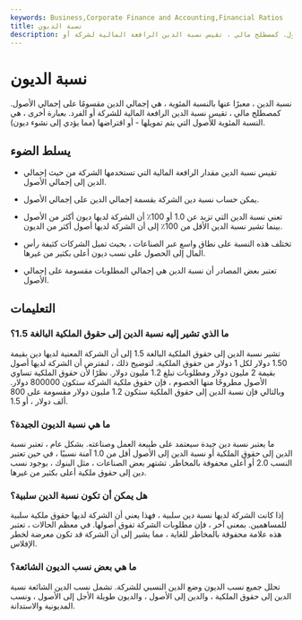 ```yaml
---
keywords: Business,Corporate Finance and Accounting,Financial Ratios
title: نسبة الديون
description: نسبة الدين ، معبرًا عنها بالنسبة المئوية ، هي إجمالي الدين مقسومًا على إجمالي الأصول. كمصطلح مالي ، تقيس نسبة الدين الرافعة المالية لشركة أو
---
```


# نسبة الديون
نسبة الدين ، معبرًا عنها بالنسبة المئوية ، هي إجمالي الدين مقسومًا على إجمالي الأصول. كمصطلح مالي ، تقيس نسبة الدين الرافعة المالية للشركة أو الفرد. بعبارة أخرى ، هي النسبة المئوية للأصول التي يتم تمويلها - أو اقتراضها (مما يؤدي إلى نشوء ديون).

## يسلط الضوء

- تقيس نسبة الدين مقدار الرافعة المالية التي تستخدمها الشركة من حيث إجمالي الدين إلى إجمالي الأصول.

- يمكن حساب نسبة دين الشركة بقسمة إجمالي الدين على إجمالي الأصول.

- تعني نسبة الدين التي تزيد عن 1.0 أو 100٪ أن الشركة لديها ديون أكثر من الأصول بينما تشير نسبة الدين الأقل من 100٪ إلى أن الشركة لديها أصول أكثر من الديون.

- تختلف هذه النسبة على نطاق واسع عبر الصناعات ، بحيث تميل الشركات كثيفة رأس المال إلى الحصول على نسب ديون أعلى بكثير من غيرها.

- تعتبر بعض المصادر أن نسبة الدين هي إجمالي المطلوبات مقسومة على إجمالي الأصول.

## التعليمات

### ما الذي تشير إليه نسبة الدين إلى حقوق الملكية البالغة 1.5؟

تشير نسبة الدين إلى حقوق الملكية البالغة 1.5 إلى أن الشركة المعنية لديها دين بقيمة 1.50 دولار لكل 1 دولار من حقوق الملكية. لتوضيح ذلك ، لنفترض أن الشركة لديها أصول بقيمة 2 مليون دولار ومطلوبات تبلغ 1.2 مليون دولار. نظرًا لأن حقوق الملكية تساوي الأصول مطروحًا منها الخصوم ، فإن حقوق ملكية الشركة ستكون 800000 دولار. وبالتالي فإن نسبة الدين إلى حقوق الملكية ستكون 1.2 مليون دولار مقسومة على 800 ألف دولار ، أو 1.5.

### ما هي نسبة الديون الجيدة؟

ما يعتبر نسبة دين جيدة سيعتمد على طبيعة العمل وصناعته. بشكل عام ، تعتبر نسبة الدين إلى حقوق الملكية أو نسبة الدين إلى الأصول أقل من 1.0 آمنة نسبيًا ، في حين تعتبر النسب 2.0 أو أعلى محفوفة بالمخاطر. تشتهر بعض الصناعات ، مثل البنوك ، بوجود نسب دين إلى حقوق ملكية أعلى بكثير من غيرها.

### هل يمكن أن تكون نسبة الدين سلبية؟

إذا كانت الشركة لديها نسبة دين سلبية ، فهذا يعني أن الشركة لديها حقوق ملكية سلبية للمساهمين. بمعنى آخر ، فإن مطلوبات الشركة تفوق أصولها. في معظم الحالات ، تعتبر هذه علامة محفوفة بالمخاطر للغاية ، مما يشير إلى أن الشركة قد تكون معرضة لخطر الإفلاس.

### ما هي بعض نسب الديون الشائعة؟

تحلل جميع نسب الديون وضع الدين النسبي للشركة. تشمل نسب الدين الشائعة نسبة الدين إلى حقوق الملكية ، والدين إلى الأصول ، والديون طويلة الأجل إلى الأصول ، ونسب المديونية والاستدانة.

